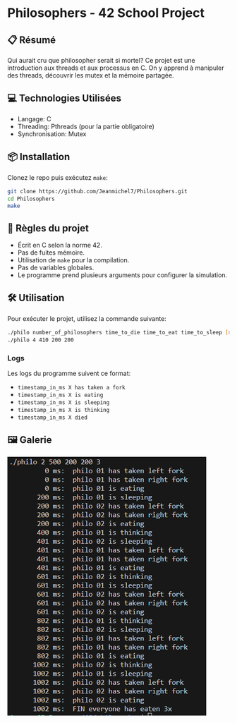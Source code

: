 # Philosophers - 42 School Project

## 📋 Résumé

Qui aurait cru que philosopher serait si mortel? Ce projet est une introduction aux threads et aux processus en C. On y apprend à manipuler des threads, découvrir les mutex et la mémoire partagée.

## 💻 Technologies Utilisées

- Langage: C
- Threading: Pthreads (pour la partie obligatoire)
- Synchronisation: Mutex

## 📦 Installation

Clonez le repo puis exécutez `make`:

```bash
git clone https://github.com/Jeanmichel7/Philosophers.git
cd Philosophers
make
```

## 📜 Règles du projet

- Écrit en C selon la norme 42.
- Pas de fuites mémoire.
- Utilisation de `make` pour la compilation.
- Pas de variables globales.
- Le programme prend plusieurs arguments pour configurer la simulation.

## 🛠️ Utilisation

Pour exécuter le projet, utilisez la commande suivante:

```bash
./philo number_of_philosophers time_to_die time_to_eat time_to_sleep [number_of_times_each_philosopher_must_eat]
./philo 4 410 200 200
```

### Logs

Les logs du programme suivent ce format:

- `timestamp_in_ms X has taken a fork`
- `timestamp_in_ms X is eating`
- `timestamp_in_ms X is sleeping`
- `timestamp_in_ms X is thinking`
- `timestamp_in_ms X died`

## 🖼️ Galerie

![image](https://raw.githubusercontent.com/Jeanmichel7/philosopher/image/screenshot.png)
